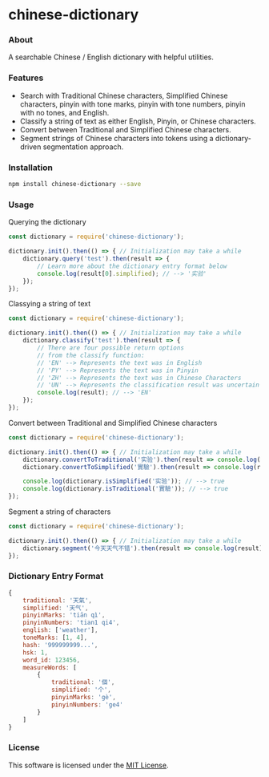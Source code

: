 # chinese-dictionary

### About
A searchable Chinese / English dictionary with helpful utilities.

### Features
- Search with Traditional Chinese characters, Simplified Chinese characters, pinyin with tone marks, pinyin with tone numbers, pinyin with no tones, and English.
- Classify a string of text as either English, Pinyin, or Chinese characters.
- Convert between Traditional and Simplified Chinese characters.
- Segment strings of Chinese characters into tokens using a dictionary-driven segmentation approach.

### Installation

```bash
npm install chinese-dictionary --save
```

### Usage

Querying the dictionary
```js
const dictionary = require('chinese-dictionary');

dictionary.init().then(() => { // Initialization may take a while
	dictionary.query('test').then(result => {
		// Learn more about the dictionary entry format below
		console.log(result[0].simplified); // --> '实验'
	});
});
```

Classying a string of text
```js
const dictionary = require('chinese-dictionary');

dictionary.init().then(() => { // Initialization may take a while
	dictionary.classify('test').then(result => {
		// There are four possible return options
		// from the classify function:
		// 'EN' --> Represents the text was in English
		// 'PY' --> Represents the text was in Pinyin
		// 'ZH' --> Represents the text was in Chinese Characters
		// 'UN' --> Represents the classification result was uncertain
		console.log(result); // --> 'EN'
	});
});
```

Convert between Traditional and Simplified Chinese characters
```js
const dictionary = require('chinese-dictionary');

dictionary.init().then(() => { // Initialization may take a while
	dictionary.convertToTraditional('实验').then(result => console.log(result)); // --> 實驗
	dictionary.convertToSimplified('實驗').then(result => console.log(result)); // --> 实验

	console.log(dictionary.isSimplified('实验')); // --> true
	console.log(dictionary.isTraditional('實驗')); // --> true
});
```

Segment a string of characters
```js
const dictionary = require('chinese-dictionary');

dictionary.init().then(() => { // Initialization may take a while
	dictionary.segment('今天天气不错').then(result => console.log(result)); // --> ['今天', '天气', '不错']
});
```

### Dictionary Entry Format
```js
{
	traditional: '天氣',
	simplified: '天气',
	pinyinMarks: 'tiān qì',
	pinyinNumbers: 'tian1 qi4',
	english: ['weather'],
	toneMarks: [1, 4],
	hash: '999999999...',
	hsk: 1,
	word_id: 123456,
	measureWords: [
		{
			traditional: '個',
			simplified: '个',
			pinyinMarks: 'gè',
			pinyinNumbers: 'ge4'
		}
	]
}
```

### License
This software is licensed under the [MIT License](https://github.com/sotch-pr35mac/chinese-dictionary/blob/master/LICENSE).
